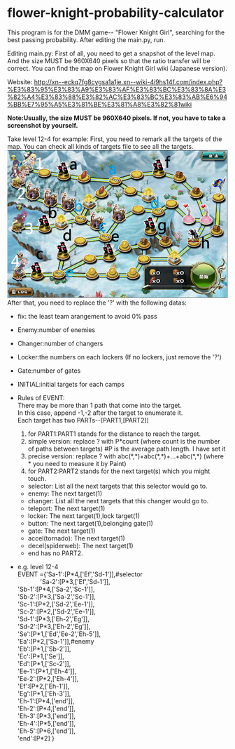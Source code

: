 # flower-knight-probability-calculator
This program is for the DMM game-- "Flower Knight Girl", searching for the best passing probability.
After editing the main.py, run.

Editing main.py:
First of all, you need to get a snapshot of the level map.
And the size MUST be 960X640 pixels so that the ratio transfer will be correct.
You can find the map on Flower Knight Girl wiki (Japanese version).

Website:
http://xn--eckq7fg8cygsa1a1je.xn--wiki-4i9hs14f.com/index.php?%E3%83%95%E3%83%A9%E3%83%AF%E3%83%BC%E3%83%8A%E3%82%A4%E3%83%88%E3%82%AC%E3%83%BC%E3%83%AB%E6%94%BB%E7%95%A5%E3%81%BE%E3%81%A8%E3%82%81wiki

**Note:Usually, the size MUST be 960X640 pixels. If not, you have to take a screenshot by yourself.**

Take level 12-4 for example:
First, you need to remark all the targets of the map. You can check all kinds of targets file to see all the targets.
![alt tag](https://raw.githubusercontent.com/JAG3R/flower-knight-probability-calculator/master/12-4(example).png)
After that, you need to replace the '?' with the following datas:  
* fix: the least team arangement to avoid 0% pass  
* Enemy:number of enemies  
* Changer:number of changers  
* Locker:the numbers on each lockers (If no lockers, just remove the '?')  
* Gate:number of gates  
* INITIAL:initial targets for each camps  

* Rules of EVENT:  
There may be more than 1 path that come into the target.  
In this case, append -1,-2 after the target to enumerate it.  
Each target has two PARTs--[PART1,[PART2]]  
  1. for PART1:PART1 stands for the distance to reach the target.  
    1. simple version: replace ? with P\*count (where count is the number of paths between targets) #P is the average path length. I have set it  
    2. precise version: replace ? with abc(\*,\*)+abc(\*,\*)+...+abc(\*,\*) (where \* you need to measure it by Paint)  
  2. for PART2:PART2 stands for the next target(s) which you might touch.  
    * selector: List all the next targets that this selector would go to.  
    * enemy: The next target(1)  
    * changer: List all the next targets that this changer would go to.  
    * teleport: The next target(1)  
    * locker: The next target(1),lock target(1)  
    * button: The next target(1),belonging gate(1)  
    * gate: The next target(1)  
    * accel(tornado): The next target(1)  
    * decel(spiderweb): The next target(1)  
    * end has no PART2.  

* e.g. level 12-4  
EVENT ={'Sa-1':[P\*4,['Ef','Sd-1']],#selector  
&nbsp;&nbsp;&nbsp;&nbsp;&nbsp;&nbsp;&nbsp;&nbsp;&nbsp;&nbsp;&nbsp;&nbsp;&nbsp;'Sa-2':[P\*3,['Ef','Sd-1']],  
'Sb-1':[P\*4,['Sa-2','Sc-1']],  
'Sb-2':[P\*3,['Sa-2','Sc-1']],  
'Sc-1':[P\*2,['Sd-2','Ee-1']],  
'Sc-2':[P\*2,['Sd-2','Ee-1']],  
'Sd-1':[P\*3,['Eh-2','Eg']],  
'Sd-2':[P\*3,['Eh-2','Eg']],  
'Se':[P\*1,['Ed','Ee-2','Eh-5']],  
'Ea':[P\*2,['Sa-1']],#enemy  
'Eb':[P\*1,['Sb-2']],  
'Ec':[P\*1,['Se']],  
'Ed':[P\*1,['Sc-2']],  
'Ee-1':[P\*1,['Eh-4']],  
'Ee-2':[P\*2,['Eh-4']],  
'Ef':[P\*2,['Eh-1']],  
'Eg':[P\*1,['Eh-3']],  
'Eh-1':[P\*4,['end']],  
'Eh-2':[P\*4,['end']],  
'Eh-3':[P\*3,['end']],  
'Eh-4':[P\*5,['end']],  
'Eh-5':[P\*6,['end']],  
'end':[P\*2]
}

